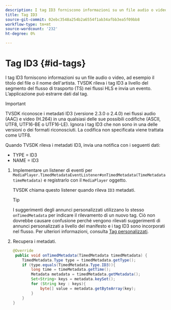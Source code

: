 ```yaml
---
description: I tag ID3 forniscono informazioni su un file audio o video, ad esempio il titolo del file o il nome dell'artista. TVSDK rileva i tag ID3 a livello del segmento del flusso di trasporto (TS) nei flussi HLS e invia un evento. L’applicazione può estrarre dati dal tag.
title: Tag ID3
source-git-commit: 02ebc3548a254b2a6554f1ab34afbb3ea5f09bb8
workflow-type: tm+mt
source-wordcount: '232'
ht-degree: 0%

---
```


# Tag ID3 {#id-tags}

I tag ID3 forniscono informazioni su un file audio o video, ad esempio il titolo del file o il nome dell&#39;artista. TVSDK rileva i tag ID3 a livello del segmento del flusso di trasporto (TS) nei flussi HLS e invia un evento. L’applicazione può estrarre dati dal tag.

>[!IMPORTANT]
>
>TVSDK riconosce i metadati ID3 (versione 2.3.0 o 2.4.0) nei flussi audio (AAC) e video (H.264) in una qualsiasi delle sue possibili codifiche (ASCII, UTF8, UTF16-BE o UTF16-LE). Ignora i tag ID3 che non sono in una delle versioni o dei formati riconosciuti. La codifica non specificata viene trattata come UTF8.

Quando TVSDK rileva i metadati ID3, invia una notifica con i seguenti dati:

* TYPE = ID3
* NAME = ID3

1. Implementare un listener di eventi per `MediaPlayer.TimedMetadataEventListener#onTimedMetadata(TimeMetadata timeMetadata)` e registrarlo con il `MediaPlayer` oggetto.

   TVSDK chiama questo listener quando rileva `ID3` metadati.

   >[!TIP]
   >
   >I suggerimenti degli annunci personalizzati utilizzano lo stesso `onTimedMetadata` per indicare il rilevamento di un nuovo tag. Ciò non dovrebbe causare confusione perché vengono rilevati suggerimenti di annunci personalizzati a livello del manifesto e i tag ID3 sono incorporati nel flusso. Per ulteriori informazioni, consulta [Tag personalizzati](../../tvsdk-3x-android-prog/android-3x-advertising/ad-insertion/custom-tags-configure/android-3x-custom-tags-configure.md).

1. Recupera i metadati.

   ```java
   @Override 
    public void onTimedMetadata(TimedMetadata timedMetadata) { 
       TimedMetadata.Type type = timedMetadata.getType(); 
       if (type.equals(TimedMetadata.Type.ID3)){ 
           long time = timeMetadata.getTime(); 
           Metadata metadata = timedMetadata.getMetadata(); 
           Set<String> keys = metadata.keySet(); 
           for (String key : keys){ 
               byte[] value = metadata.getByteArray(key); 
           } 
       } 
   }
   ```

